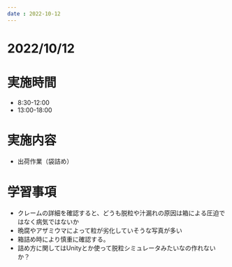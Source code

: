 ```yaml
---
date : 2022-10-12
---
```


# 2022/10/12

# 実施時間
- 8:30-12:00
- 13:00-18:00

# 実施内容
- 出荷作業（袋詰め）

# 学習事項
- クレームの詳細を確認すると、どうも脱粒や汁漏れの原因は箱による圧迫ではなく病気ではないか
- 晩腐やアザミウマによって粒が劣化していそうな写真が多い
- 箱詰め時により慎重に確認する。
- 詰め方に関してはUnityとか使って脱粒シミュレータみたいなの作れないか？